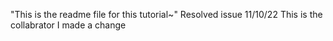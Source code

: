 "This is the readme file for this tutorial~"
Resolved issue
11/10/22
This is the collabrator I made a change